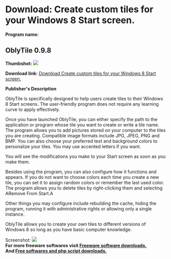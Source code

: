 # Download: Create custom tiles for your Windows 8 Start screen.

**Program name:**

## OblyTile 0.9.8

  
**Thumbshot:** ![](http://www.freewarefiles.com/screenshot/oblytile_md.jpg)   
  
**Download link:** [Download Create custom tiles for your Windows 8 Start screen.](http://freesoftwares.boysofts.com/OblyTile_program_98237.html)  
  


**Publisher's Description**  
  


OblyTile is specifically designed to help users create tiles to their Windows 8 Start screens. The user-friendly program does not require any learning curve to apply effectively. 

Once you have launched OblyTile, you can either specify the path to the application or program whose tile you want to create or write a tile name. The program allows you to add pictures stored on your computer to the tiles you are creating. Compatible image formats include JPG, JPEG, PNG and BMP. You can also choose your preferred text and background colors to personalize your tiles. You may use accented letters if you want.

You will see the modifications you make to your Start screen as soon as you make them.

Besides using the program, you can also configure how it functions and appears. If you do not want to choose colors each time you create a new tile, you can set it to assign random colors or remember the last used color. The program allows you to delete tiles by right-clicking them and selecting ARemove From Start.A

Other things you may configure include rebuilding the cache, hiding the program, running it with administrative rights or allowing only a single instance.

OblyTile allows you to create your own tiles to different versions of Windows 8 so long as you have basic computer knowledge. 

  
  
Screenshot: ![](http://www.freewarefiles.com/screenshot/oblytile.jpg)   
**For more freeware softwares visit [Freeware software downloads.](http://freesoftwares.boysofts.com/)**   
**And [Free softwares and php script downloads.](http://www.boysofts.com/)**
